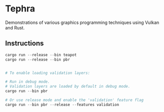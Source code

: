 # Tephra

Demonstrations of various graphics programming techniques using Vulkan and Rust.

## Instructions

```powershell
cargo run --release --bin teapot
cargo run --release --bin pbr


# To enable loading validation layers:

# Run in debug mode.
# Validation layers are loaded by default in debug mode.
cargo run --bin pbr

# Or use release mode and enable the 'validation' feature flag
cargo run --bin pbr --release --features validation
```
